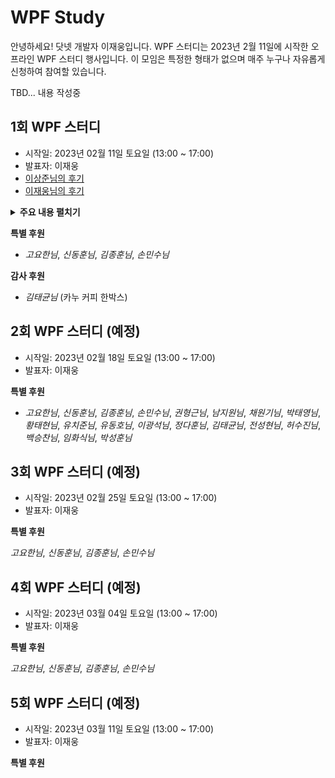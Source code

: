 # WPF Study
안녕하세요! 닷넷 개발자 이재웅입니다. WPF 스터디는 2023년 2월 11일에 시작한 오프라인 WPF 스터디 행사입니다. 이 모임은 특정한 형태가 없으며 매주 누구나 자유롭게 신청하여 참여할 있습니다.

TBD... 내용 작성중

## 1회 WPF 스터디
- 시작일: 2023년 02월 11일 토요일 (13:00 ~ 17:00)
- 발표자: 이재웅
- [이상준님의 후기](https://forum.dotnetdev.kr/t/wpf/5856/9?u=jamesnet)
- [이재웅님의 후기](https://forum.dotnetdev.kr/t/wpf-1/6023)

<details>
<summary><b>주요 내용 펼치기</b></summary>
- Application
- Window
- StackPanel
- Grid
- Controls
- DataContext
- Bubbling/Tunneling
- Button
- Style
- TemplateBinding
- ContentTemplate
- DataTemplate
- Template
- ControlTemplate
- Trigger
- Binding
- Element Binding
- RelativeSource Binding
- IValueConverter
- CustomControl
- Themes
- DefaultStyleKey
- ApplyTemplate
- Part_
</details>

**특별 후원**   

- _고요한님_, _신동훈님_, _김종훈님_, _손민수님_

**감사 후원**
- _김태균님_ (카누 커피 한박스)

## 2회 WPF 스터디 (예정)
- 시작일: 2023년 02월 18일 토요일 (13:00 ~ 17:00)
- 발표자: 이재웅

**특별 후원**  

- _고요한님_, _신동훈님_, _김종훈님_, _손민수님_, _권형근님_, _남지원님_, _채원기님_, _박태영님_, _황태현님_, _유치준님_, _유동호님_, _이광석님_, _정다훈님_, _김태균님_, _전성현님_, _허수진님_, _백승찬님_, _임화식님_, _박성훈님_


## 3회 WPF 스터디 (예정)
- 시작일: 2023년 02월 25일 토요일 (13:00 ~ 17:00)
- 발표자: 이재웅

**특별 후원**  

_고요한님_, _신동훈님_, _김종훈님_, _손민수님_

## 4회 WPF 스터디 (예정)
- 시작일: 2023년 03월 04일 토요일 (13:00 ~ 17:00)
- 발표자: 이재웅

**특별 후원**  

_고요한님_, _신동훈님_, _김종훈님_, _손민수님_

## 5회 WPF 스터디 (예정)
- 시작일: 2023년 03월 11일 토요일 (13:00 ~ 17:00)
- 발표자: 이재웅

**특별 후원**
